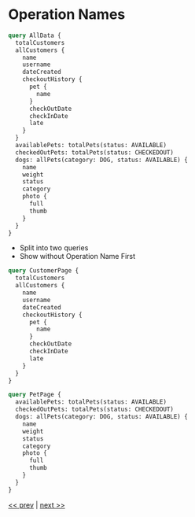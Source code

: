 # Operation Names

```graphql
query AllData {
  totalCustomers
  allCustomers {
    name
    username
    dateCreated
    checkoutHistory {
      pet {
        name
      }
      checkOutDate
      checkInDate
      late
    }
  }
  availablePets: totalPets(status: AVAILABLE)
  checkedOutPets: totalPets(status: CHECKEDOUT)
  dogs: allPets(category: DOG, status: AVAILABLE) {
    name
    weight
    status
    category
    photo {
      full
      thumb
    }
  }
}
```

- Split into two queries
- Show without Operation Name First

```graphql
query CustomerPage {
  totalCustomers
  allCustomers {
    name
    username
    dateCreated
    checkoutHistory {
      pet {
        name
      }
      checkOutDate
      checkInDate
      late
    }
  }
}

query PetPage {
  availablePets: totalPets(status: AVAILABLE)
  checkedOutPets: totalPets(status: CHECKEDOUT)
  dogs: allPets(category: DOG, status: AVAILABLE) {
    name
    weight
    status
    category
    photo {
      full
      thumb
    }
  }
}
```

[<< prev](https://github.com/MoonHighway/sample-instructor-guide/blob/master/instructor-notes/AM1-QueryLanguage/07-pet-library-connected-types.md) | [next >>](https://github.com/MoonHighway/sample-instructor-guide/blob/master/instructor-notes/AM1-QueryLanguage/09-vote-mutation.md)

